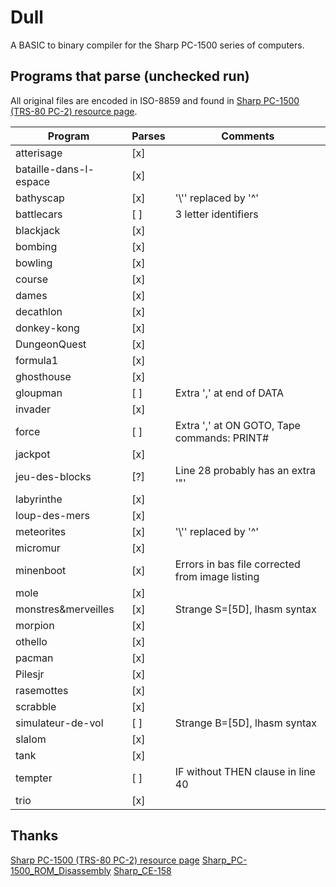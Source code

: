 # Dull

A BASIC to binary compiler for the Sharp PC-1500 series of computers.

## Programs that parse (unchecked run)

All original files are encoded in ISO-8859 and found in [Sharp PC-1500 (TRS-80 PC-2) resource page](http://www.pc1500.com/).

| Program                | Parses | Comments                                        |
| ---------------------- | ------ | ----------------------------------------------- |
| atterisage             | [x]    |                                                 |
| bataille-dans-l-espace | [x]    |                                                 |
| bathyscap              | [x]    | '\\'' replaced by '^'                           |
| battlecars             | [ ]    | 3 letter identifiers                            |
| blackjack              | [x]    |                                                 |
| bombing                | [x]    |                                                 |
| bowling                | [x]    |                                                 |
| course                 | [x]    |                                                 |
| dames                  | [x]    |                                                 |
| decathlon              | [x]    |                                                 |
| donkey-kong            | [x]    |                                                 |
| DungeonQuest           | [x]    |                                                 |
| formula1               | [x]    |                                                 |
| ghosthouse             | [x]    |                                                 |
| gloupman               | [ ]    | Extra ',' at end of DATA                        |
| invader                | [x]    |                                                 |
| force                  | [ ]    | Extra ',' at ON GOTO, Tape commands: PRINT#     |
| jackpot                | [x]    |                                                 |
| jeu-des-blocks         | [?]    | Line 28 probably has an extra '"'               |
| labyrinthe             | [x]    |                                                 |
| loup-des-mers          | [x]    |                                                 |
| meteorites             | [x]    | '\\'' replaced by '^'                           |
| micromur               | [x]    |                                                 |
| minenboot              | [x]    | Errors in bas file corrected from image listing |
| mole                   | [x]    |                                                 |
| monstres&merveilles    | [x]    | Strange S=[5D], lhasm syntax                    |
| morpion                | [x]    |                                                 |
| othello                | [x]    |                                                 |
| pacman                 | [x]    |                                                 |
| Pilesjr                | [x]    |                                                 |
| rasemottes             | [x]    |                                                 |
| scrabble               | [x]    |                                                 |
| simulateur-de-vol      | [ ]    | Strange B=[5D], lhasm syntax                    |
| slalom                 | [x]    |                                                 |
| tank                   | [x]    |                                                 |
| tempter                | [ ]    | IF without THEN clause in line 40               |
| trio                   | [x]    |                                                 |

## Thanks

[Sharp PC-1500 (TRS-80 PC-2) resource page](http://www.pc1500.com/)
[Sharp_PC-1500_ROM_Disassembly](https://github.com/Jeff-Birt/Sharp_PC-1500_ROM_Disassembly)
[Sharp_CE-158](https://github.com/Jeff-Birt/Sharp_CE-158)
